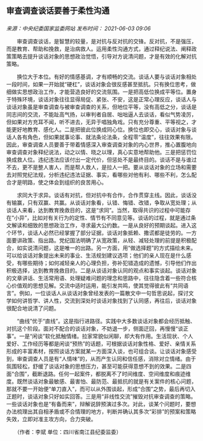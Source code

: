 ## 审查调查谈话要善于柔性沟通

### 

_来源：中央纪委国家监委网站_ _发布时间： 2021-06-03 09:06_

　　审查调查谈话，是智慧的较量，是对抗与反对抗的交锋。反对抗，不是强压，而是教育、帮助和挽救，是治病救人。运用柔性沟通方式，通过释纪说法、阐释政策策略去提升谈话对象的思想政治觉悟，引导对方说清问题，才是有效的化解对抗策略。

　　换位大于本位。有好的情感基调，才有顺畅的交流。谈话人要与谈话对象相处一段时间，如果一开始就“硬杠”，谈话对象会很反感甚至抵抗。只有换位思考，做细做实思想政治工作，才能营造良好的交流氛围。一是把高低位换成平等位。置身于特殊环境，谈话对象往往显得局促、紧张、不安，这是正常心理反应，谈话人与谈话对象虽是审查调查与被审查调查的关系，但地位平等，没有高低之分，谈话是同志间的交流，不能趾高气扬，以审判者自居、咄咄逼人去谈话，看似气势凌厉，但如果对方充耳不闻，听不进去，无异于唱独角戏。只有充分尊重、平等视之，才能更好地教育、感化人。二是把彼此位换成同心位。换位也即交心，谈话对象与谈话人各有角色，但如果就事论事、就法条论法条，全程零“温度”，往往效果有限。因此，审查调查人员要善于带着情感深入审查调查对象的内心世界，推心置腹地向审查调查对象释纪说法，动之以情、晓之以理，真心实意地帮助他。三是把惩罚位换成救人位。违纪违法应该付出一定代价，但惩处不是最终目的。谈话不是与谁过不去，更不是整人害人，而是帮人救人，是拉人一把。要从谈话对象的立场和需要去对照党纪法规，分析违纪违法证据、事实，看哪些对他有利、哪些不利，怎么配合才是明路，使之体会到组织的良苦用心。

　　求同大于求异。谈话有对抗，但对抗中有合作，合作贯穿主线。因此，谈话没有输赢，只有双赢、共赢。从谈话对象看，认错、悔错、改错，争取从宽处理；从谈话人来看，达到教育挽救目的，这是“求同”。当然，取得共识的过程中可能存在“小异”，比如对有关行为的定性、情节有不同意见等。谈话的过程，就是通过条文解读和细致的思想政治工作，寻求最大公约数。一是从良好的预期谈起。进入这个环节，谈话人必然已经掌握了部分证据，谈话对象抵赖、撒谎都是徒劳的。一方面要讲政策、指出路。党纪国法明确了从宽政策，从轻、减轻处理的前提是积极配合，如实说清问题，这是唯一的出路。另一方面，用“做选择题”的方式描绘未来。可以给谈话对象提出未来的事业、生活规划建议选项；他们的亲人现在是什么感受，有哪些期待；如何减轻亲人的心理负担，弥补犯错造成的遗憾，引导他们作出积极选择，达到教育挽救目的。二是从谈话对象认同的观点和事实谈起。谈话对象的文章讲话、生活常用语、处理疑难问题的理念和思路中，往往隐含着一些符合核心价值观的思想见解。交流中适时运用，能引发共鸣，使其觉得彼此有“共同语言”。例如，一位谈话人从谈话对象曾经发表的一篇散文中一句哲思说起，探讨文学如何讲哲学、讲人性，交流到深处时谈话对象找到了认同感，再往后，谈话对象很配合地说清了问题。

　　“曲线”优于“直线”。这是指行进路径。实践中大多数谈话对象都会经历抵触、对抗这个阶段。面对不配合的谈话对象，不妨退一步，侧面迂回，再慢慢“谈正事”。一是“闲谈”软化抵触情绪。拉家常貌似闲聊，却大有作用。生活现状、个人爱好、工作经历等都是闲谈“预热”的话题，可根据谈话对象性格、爱好、亲情关系形成的丰富素材，按照谈话方案就某一方面深入谈，也可组合谈。让谈话对象感受到，审查调查人员是有“人情味”的，从而产生认同和信任感，消除对立情绪。由于氛围轻松，舒缓了谈话对象的思想压力，甚至可能获得意想不到的效果。二是四面“合围”，截断退路。任何一起案件，都脱离不了时间维度、空间维度和痕迹维度。既然谈话对象最敏感、最害怕、最防范、最抵抗的就是有关案件的核心问题，那就不要一开始便“单刀直入”，而可以从外围谈起，形成“合围”之势，最后再切入正题时，谈话对象只好如实回答。三是用“非线性交流”摧毁对抗审查调查的策略。一些谈话对象也是“有备而来”，辩解说辞预演过多次。对此，谈某个问题时，要想办法梳理出其自相矛盾或不合情理的地方，判断并确认其多次“彩排”的预案和策略失效，立即对准主攻方向，合力突破。

　　（作者：李斌 单位：四川省南江县纪委监委）
